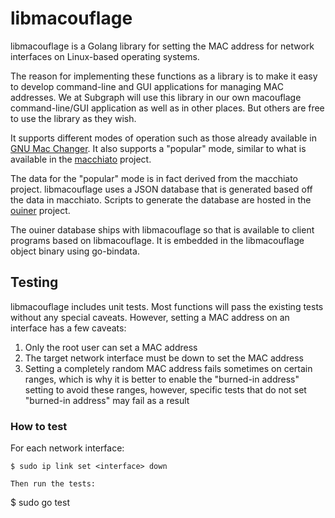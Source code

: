 # libmacouflage

libmacouflage is a Golang library for setting the MAC address for network
interfaces on Linux-based operating systems.

The reason for implementing these functions as a library is to make it easy
to develop command-line and GUI applications for managing MAC addresses.
We at Subgraph will use this library in our own macouflage command-line/GUI
application as well as in other places. But others are free to use the library
as they wish.

It supports different modes of operation such as those already available in
[GNU Mac Changer](https://github.com/alobbs/macchanger). It also supports a
"popular" mode, similar to what is available in the
[macchiato](https://github.com/EtiennePerot/macchiato) project.

The data for the "popular" mode is in fact derived from the macchiato project.
libmacouflage uses a JSON database that is generated based off the data in
macchiato. Scripts to generate the database are hosted in the
[ouiner](https://github.com/mckinney-subgraph/ouiner) project.

The ouiner database ships with libmacouflage so that is available to client
programs based on libmacouflage. It is embedded in the libmacouflage object
binary using go-bindata.

## Testing

libmacouflage includes unit tests. Most functions will pass the existing tests
without any special caveats. However, setting a MAC address on an interface has
a few caveats:

1. Only the root user can set a MAC address
2. The target network interface must be down to set the MAC address
3. Setting a completely random MAC address fails sometimes on certain ranges,
which is why it is better to enable the "burned-in address" setting to avoid
these ranges, however, specific tests that do not set "burned-in address" may
fail as a result

### How to test
For each network interface:
```
$ sudo ip link set <interface> down

Then run the tests:
```
$ sudo go test
```

